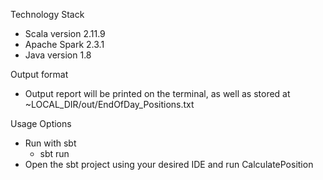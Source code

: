 Technology Stack
- Scala version 2.11.9
- Apache Spark 2.3.1
- Java version 1.8

Output format
- Output report will be printed on the terminal, as well as stored at ~LOCAL_DIR/out/EndOfDay_Positions.txt

Usage Options

- Run with sbt
  - sbt run
- Open the sbt project using your desired IDE and run CalculatePosition